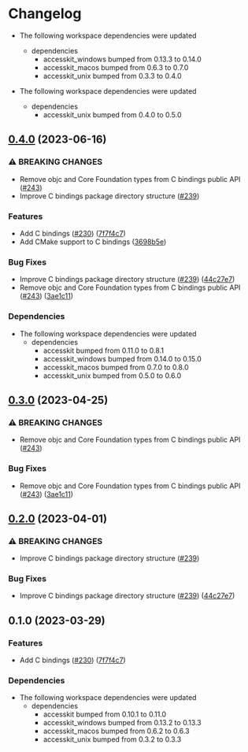 # Changelog

* The following workspace dependencies were updated
  * dependencies
    * accesskit_windows bumped from 0.13.3 to 0.14.0
    * accesskit_macos bumped from 0.6.3 to 0.7.0
    * accesskit_unix bumped from 0.3.3 to 0.4.0

* The following workspace dependencies were updated
  * dependencies
    * accesskit_unix bumped from 0.4.0 to 0.5.0

## [0.4.0](https://github.com/DataTriny/accesskit/compare/accesskit_c-v0.3.1...accesskit_c-v0.4.0) (2023-06-16)


### ⚠ BREAKING CHANGES

* Remove objc and Core Foundation types from C bindings public API ([#243](https://github.com/DataTriny/accesskit/issues/243))
* Improve C bindings package directory structure ([#239](https://github.com/DataTriny/accesskit/issues/239))

### Features

* Add C bindings ([#230](https://github.com/DataTriny/accesskit/issues/230)) ([7f7f4c7](https://github.com/DataTriny/accesskit/commit/7f7f4c755890ab8210a5a8bf8e237ba6a51dd205))
* Add CMake support to C bindings ([3698b5e](https://github.com/DataTriny/accesskit/commit/3698b5ec5718609f6a92e7e654188ed94f82588a))


### Bug Fixes

* Improve C bindings package directory structure ([#239](https://github.com/DataTriny/accesskit/issues/239)) ([44c27e7](https://github.com/DataTriny/accesskit/commit/44c27e76f242154a44d907ac4ca0a35bf807caaf))
* Remove objc and Core Foundation types from C bindings public API ([#243](https://github.com/DataTriny/accesskit/issues/243)) ([3ae1c11](https://github.com/DataTriny/accesskit/commit/3ae1c116abcf4593c8540f0d25d154828a69a388))


### Dependencies

* The following workspace dependencies were updated
  * dependencies
    * accesskit bumped from 0.11.0 to 0.8.1
    * accesskit_windows bumped from 0.14.0 to 0.15.0
    * accesskit_macos bumped from 0.7.0 to 0.8.0
    * accesskit_unix bumped from 0.5.0 to 0.6.0

## [0.3.0](https://github.com/AccessKit/accesskit/compare/accesskit_c-v0.2.0...accesskit_c-v0.3.0) (2023-04-25)


### ⚠ BREAKING CHANGES

* Remove objc and Core Foundation types from C bindings public API ([#243](https://github.com/AccessKit/accesskit/issues/243))

### Bug Fixes

* Remove objc and Core Foundation types from C bindings public API ([#243](https://github.com/AccessKit/accesskit/issues/243)) ([3ae1c11](https://github.com/AccessKit/accesskit/commit/3ae1c116abcf4593c8540f0d25d154828a69a388))

## [0.2.0](https://github.com/AccessKit/accesskit/compare/accesskit_c-v0.1.1...accesskit_c-v0.2.0) (2023-04-01)


### ⚠ BREAKING CHANGES

* Improve C bindings package directory structure ([#239](https://github.com/AccessKit/accesskit/issues/239))

### Bug Fixes

* Improve C bindings package directory structure ([#239](https://github.com/AccessKit/accesskit/issues/239)) ([44c27e7](https://github.com/AccessKit/accesskit/commit/44c27e76f242154a44d907ac4ca0a35bf807caaf))

## 0.1.0 (2023-03-29)


### Features

* Add C bindings ([#230](https://github.com/AccessKit/accesskit/issues/230)) ([7f7f4c7](https://github.com/AccessKit/accesskit/commit/7f7f4c755890ab8210a5a8bf8e237ba6a51dd205))


### Dependencies

* The following workspace dependencies were updated
  * dependencies
    * accesskit bumped from 0.10.1 to 0.11.0
    * accesskit_windows bumped from 0.13.2 to 0.13.3
    * accesskit_macos bumped from 0.6.2 to 0.6.3
    * accesskit_unix bumped from 0.3.2 to 0.3.3
